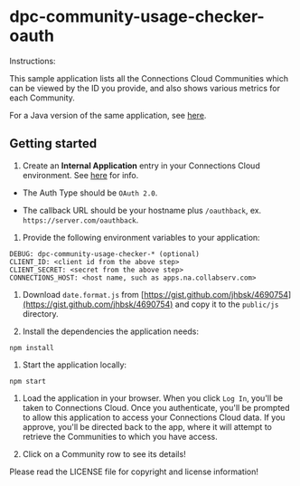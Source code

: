 # dpc-community-usage-checker-oauth

Instructions:

This sample application lists all the Connections Cloud Communities which can be viewed by the ID you provide, and also shows various metrics for each Community.

For a Java version of the same application, see [here](https://github.com/dcacy/dpc-community-usage-checker-liberty).


## Getting started

1. Create an **Internal Application** entry in your Connections Cloud environment. See [here](https://www-10.lotus.com/ldd/appdevwiki.nsf/xpAPIViewer.xsp?lookupName=API+Reference#action=openDocument&res_title=Step_1_Register_the_application_sbt&content=apicontent&sa=true) for info.

  - The Auth Type should be `OAuth 2.0`.

  - The callback URL should be your hostname plus `/oauthback`, ex. `https://server.com/oauthback`.

1. Provide the following environment variables to your application:

  ```
  DEBUG: dpc-community-usage-checker-* (optional)
  CLIENT_ID: <client id from the above step>
  CLIENT_SECRET: <secret from the above step>
  CONNECTIONS_HOST: <host name, such as apps.na.collabserv.com>
  ```

1. Download `date.format.js` from [https://gist.github.com/jhbsk/4690754](https://gist.github.com/jhbsk/4690754) and copy it to the `public/js` directory.


1. Install the dependencies the application needs:

  ```none
  npm install
  ```

1. Start the application locally:

  ```
  npm start
  ```

1. Load the application in your browser. When you click `Log In`, you'll be taken to Connections Cloud. Once you authenticate, you'll be prompted to allow this application to access your Connections Cloud data. If you approve, you'll be directed back to the app, where it will attempt to retrieve the Communities to which you have access.

1. Click on a Community row to see its details!

Please read the LICENSE file for copyright and license information!
